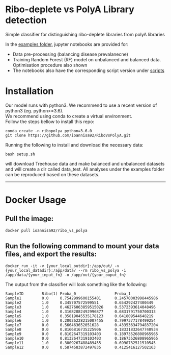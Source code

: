 # Ribo-deplete vs PolyA Library detection

Simple classifier for distinguishing ribo-deplete libraries from polyA libraries

In the [examples folder](https://github.com/ioannisa92/RiboVsPolyA/tree/master/examples), jupyter notebooks are provided for:
  * Data pre-processing (balancing disease prevalanecne)
  * Training Random Forest (RF) model on unbalanced and balanced data. Optimisation procedure also shown
  * The notebooks also have the corresponding script version under [scripts](https://github.com/ioannisa92/RiboVsPolyA/tree/master/scripts)
  
# Installation
Our model runs with python3. We recommend to use a recent version of python3 (eg. python>=3.6). \
We recommend using conda to create a virtual environment. \
Follow the steps bellow to install this repo:

```
conda create -n ribopolya python=3.6.0
git clone https://github.com/ioannisa92/RiboVsPolyA.git
```

Running the following to install and download the necessary data:
```
bash setup.sh
```
will download Treehouse data and make balanced and unbalanced datasets and will create a dir called data_test. All analyses under the examples folder can be reproduced based on these datasets.

---

# Docker Usage

## Pull the image:

```
docker pull ioannisa92/ribo_vs_polya
```

## Run the following command to mount your data files, and export the results:

```
docker run -it -v {your_local_outdir}:/app/out/ -v {your_local_datadir}:/app/data/ --rm ribo_vs_polya -i /app/data/{your_input_fn} -o /app/out/{your_ouput_fn}
```
The output from the classifier will look something like the following:
```
SampleID        Ribo(1) Proba_0                 Proba_1
Sample1         0.0     0.7542999600155401      0.24570003998445986
Sample2         1.0     0.345707572599551       0.654292427400449
Sample3         1.0     0.46276063859515026     0.5372393614048496
Sample4         1.0     0.31682082492996877     0.6831791750700313
Sample5         1.0     0.35819045535178123     0.641809544648219
Sample6         1.0     0.20026228215007455     0.7997377178499254
Sample7         0.0     0.566463652051628       0.43353634794837204
Sample8         0.0     0.8166816735225906      0.18331832647740934
Sample9         0.0     0.8102647319103403      0.18973526808965965
Sample10        0.0     0.8132647319103403      0.18673526808965965
Sample11        1.0     0.3009267488489455      0.6990732511510545
Sample12        0.0     0.5874583872497835      0.4125416127502163
```
